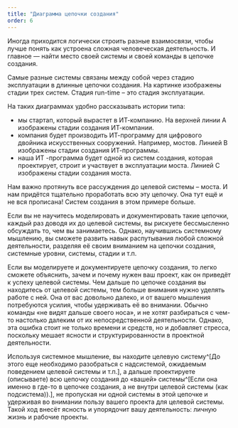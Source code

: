 ```yaml
---
title: "Диаграмма цепочки создания"
order: 6
---
```




Иногда приходится логически строить разные взаимосвязи, чтобы лучше понять как устроена сложная человеческая деятельность. И главное — найти место своей системы и своей команды в цепочке создания.

Самые разные системы связаны между собой через стадию эксплуатации в длинные цепочки создания. На картинке изображены стадии трех систем. Стадия run-time – это стадия эксплуатации.

На таких диаграммах удобно рассказывать истории типа:

* мы стартап, который вырастет в ИТ-компанию. На верхней линии А изображены стадии создания ИТ-компании.
* компания будет производить ИТ-программу для цифрового двойника искусственных сооружений. Например, мостов. Линией В изображены стадии создания ИТ-программы.
* наша ИТ -программа будет одной из систем создания, которая проектирует, строит и участвует в эксплуатации моста. Линией С изображены стадии создания моста.

Нам важно протянуть все рассуждения до целевой системы – моста. И нам придётся тщательно проработать всю эту цепочку. Она тут ещё и не вся прописана! Систем создания в этом примере больше.

Если вы не научитесь моделировать и документировать такие цепочки, каждый раз доводя их до целевой системы, вы рискуете бессмысленно обсуждать то, чем вы занимаетесь. Однако, научившись системному мышлению, вы сможете развить навык распутывания любой сложной деятельности, разделяя её своим вниманием на цепочки создания, системные уровни, системы, стадии и т.п.

Если вы моделируете и документируете цепочку создания, то легко сможете объяснить, зачем и почему нужен ваш проект, как он приведёт к успеху целевой системы. Чем дальше по цепочке создания вы находитесь от целевой системы, тем больше внимания нужно уделять работе с ней. Она от вас довольно далеко, и от вашего мышления потребуются усилия, чтобы удерживать её во внимании. Обычно команды «не видят дальше своего носа», и не хотят разбираться с чем-то настолько далеким от их непосредственной деятельности. Однако, эта ошибка стоит не только времени и средств, но и добавляет стресса, поскольку мешает ясности и структурированности в проектной деятельности.

Используя системное мышление, вы находите целевую систему^[До этого еще необходимо разобраться с надсистемой, ожидаемым поведением целевой системы и т.п.], а дальше проектируете (описываете) всю цепочку создания до «вашей» системы^[Если она именно в где-то в цепочке создания, а не внутри целевой системы (как подсистема)).], не пропуская ни одной системы в этой цепочке и удерживая во внимании пользу вашего проекта для целевой системы. Такой ход внесёт ясность и упорядочит вашу деятельность: личную жизнь и рабочие проекты.

